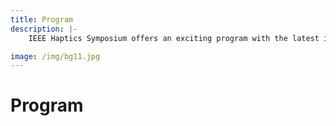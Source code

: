 ```yaml
---
title: Program
description: |-
    IEEE Haptics Symposium offers an exciting program with the latest in haptics research.

image: /img/bg11.jpg
---
```


# Program
